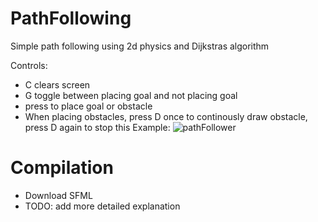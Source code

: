 # PathFollowing

Simple path following using 2d physics and Dijkstras algorithm

Controls:
  - C clears screen
  - G toggle between placing goal and not placing goal
  - press to place goal or obstacle
  - When placing obstacles, press D once to continously draw obstacle, press D again to stop this
Example:
![pathFollower](https://user-images.githubusercontent.com/54858965/178153863-8472232d-6029-4e06-a359-e3ce1c111c0a.gif)

# Compilation
  - Download SFML
  - TODO: add more detailed explanation
